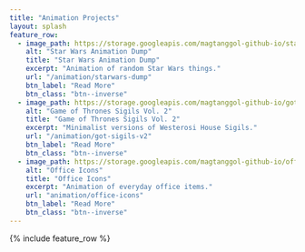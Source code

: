 ```yaml
---
title: "Animation Projects"
layout: splash
feature_row:
  - image_path: https://storage.googleapis.com/magtanggol-github-io/starwars/TieFighter.gif
    alt: "Star Wars Animation Dump"
    title: "Star Wars Animation Dump"
    excerpt: "Animation of random Star Wars things."
    url: "/animation/starwars-dump"
    btn_label: "Read More"
    btn_class: "btn--inverse"
  - image_path: https://storage.googleapis.com/magtanggol-github-io/got-v2/Martell.gif
    alt: "Game of Thrones Sigils Vol. 2"
    title: "Game of Thrones Sigils Vol. 2"
    excerpt: "Minimalist versions of Westerosi House Sigils."
    url: "/animation/got-sigils-v2"
    btn_label: "Read More"
    btn_class: "btn--inverse"
  - image_path: https://storage.googleapis.com/magtanggol-github-io/office/cover.gif
    alt: "Office Icons"
    title: "Office Icons"
    excerpt: "Animation of everyday office items."
    url: "animation/office-icons"
    btn_label: "Read More"
    btn_class: "btn--inverse"
---
```


{% include feature_row %}